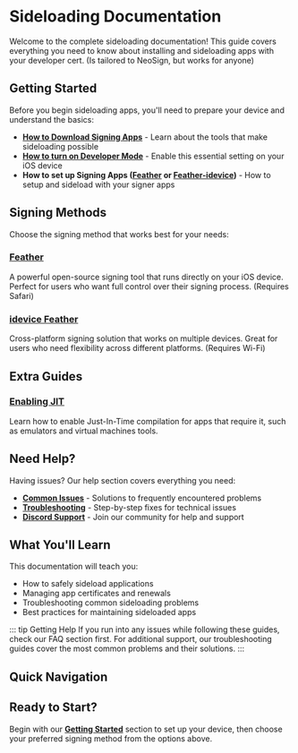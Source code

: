# Sideloading Documentation

Welcome to the complete sideloading documentation! This guide covers everything you need to know about installing and sideloading apps with your developer cert. (Is tailored to NeoSign, but works for anyone)

## Getting Started

Before you begin sideloading apps, you'll need to prepare your device and understand the basics:

- **[How to Download Signing Apps](./getting-started/downloading-signing-apps)** - Learn about the tools that make sideloading possible
- **[How to turn on Developer Mode](./getting-started/developer-mode)** - Enable this essential setting on your iOS device
- **How to set up Signing Apps ([Feather](./apps/feather) or [Feather-idevice](./apps/idevice-feather))** - How to setup and sideload with your signer apps

## Signing Methods

Choose the signing method that works best for your needs:

### [Feather](./apps/feather)
A powerful open-source signing tool that runs directly on your iOS device. Perfect for users who want full control over their signing process. (Requires Safari)


### [idevice Feather](./apps/idevice-feather) 
Cross-platform signing solution that works on multiple devices. Great for users who need flexibility across different platforms. (Requires Wi-Fi)


## Extra Guides

### [Enabling JIT](./guides/enabling-jit)
Learn how to enable Just-In-Time compilation for apps that require it, such as emulators and virtual machines tools.


## Need Help?

Having issues? Our help section covers everything you need:

- **[Common Issues](./troubleshooting/common-issues)** - Solutions to frequently encountered problems
- **[Troubleshooting](./troubleshooting/troubleshooting)** - Step-by-step fixes for technical issues  
- **[Discord Support](./troubleshooting/discord)** - Join our community for help and support

## What You'll Learn

This documentation will teach you:

- How to safely sideload applications
- Managing app certificates and renewals
- Troubleshooting common sideloading problems
- Best practices for maintaining sideloaded apps

::: tip Getting Help
If you run into any issues while following these guides, check our FAQ section first. For additional support, our troubleshooting guides cover the most common problems and their solutions.
:::

## Quick Navigation


## Ready to Start?

Begin with our **[Getting Started](./getting-started/developer-mode)** section to set up your device, then choose your preferred signing method from the options above. 
